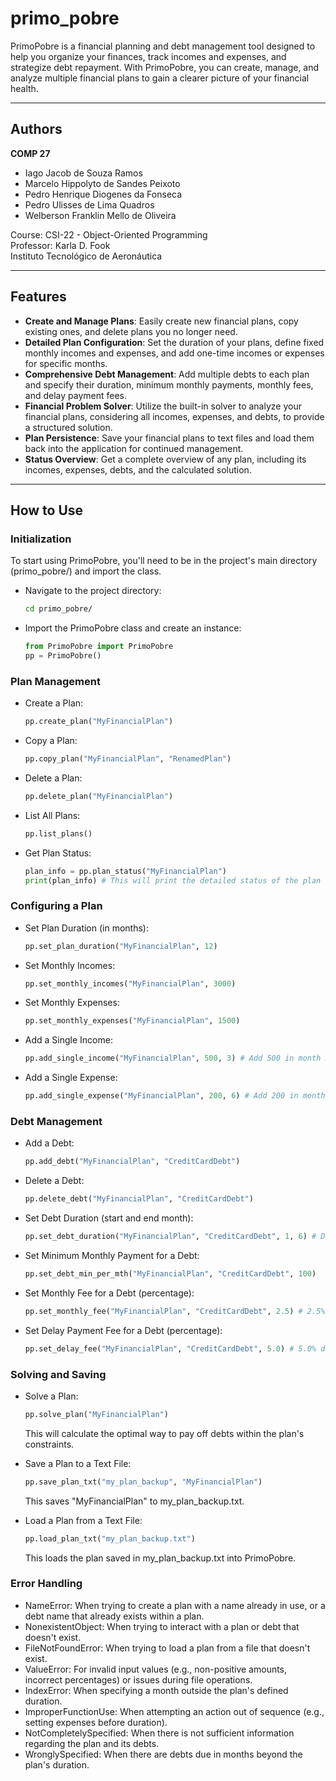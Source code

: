 # primo_pobre

PrimoPobre is a financial planning and debt management tool designed to help you organize your finances, track incomes and expenses, and strategize debt repayment. With PrimoPobre, you can create, manage, and analyze multiple financial plans to gain a clearer picture of your financial health.

---

## Authors

**COMP 27**

- Iago Jacob de Souza Ramos
- Marcelo Hippolyto de Sandes Peixoto
- Pedro Henrique Diogenes da Fonseca
- Pedro Ulisses de Lima Quadros
- Welberson Franklin Mello de Oliveira

Course: CSI-22 - Object-Oriented Programming  
Professor: Karla D. Fook  
Instituto Tecnológico de Aeronáutica

---

## Features

* **Create and Manage Plans**: Easily create new financial plans, copy existing ones, and delete plans you no longer need.
* **Detailed Plan Configuration**: Set the duration of your plans, define fixed monthly incomes and expenses, and add one-time incomes or expenses for specific months.
* **Comprehensive Debt Management**: Add multiple debts to each plan and specify their duration, minimum monthly payments, monthly fees, and delay payment fees.
* **Financial Problem Solver**: Utilize the built-in solver to analyze your financial plans, considering all incomes, expenses, and debts, to provide a structured solution.
* **Plan Persistence**: Save your financial plans to text files and load them back into the application for continued management.
* **Status Overview**: Get a complete overview of any plan, including its incomes, expenses, debts, and the calculated solution.

---

## How to Use

### Initialization

To start using PrimoPobre, you'll need to be in the project's main directory (primo_pobre/) and import the class.

* Navigate to the project directory:
  ```bash
  cd primo_pobre/
  ```
    
* Import the PrimoPobre class and create an instance:
    ```python
    from PrimoPobre import PrimoPobre    
    pp = PrimoPobre()
    ```

### Plan Management
 * Create a Plan:
    ```python
    pp.create_plan("MyFinancialPlan")
    ```

 * Copy a Plan:
    ```python
   pp.copy_plan("MyFinancialPlan", "RenamedPlan")
   ```

 * Delete a Plan:
    ```python
   pp.delete_plan("MyFinancialPlan")
   ```

 * List All Plans:
    ```python
   pp.list_plans()
   ```

 * Get Plan Status:
    ```python
   plan_info = pp.plan_status("MyFinancialPlan")
    print(plan_info) # This will print the detailed status of the plan
    ```

### Configuring a Plan
 * Set Plan Duration (in months):
    ```python
   pp.set_plan_duration("MyFinancialPlan", 12)
   ```

 * Set Monthly Incomes:
    ```python
   pp.set_monthly_incomes("MyFinancialPlan", 3000)
   ```

 * Set Monthly Expenses:
    ```python
   pp.set_monthly_expenses("MyFinancialPlan", 1500)
   ```

 * Add a Single Income:
    ```python
   pp.add_single_income("MyFinancialPlan", 500, 3) # Add 500 in month 3
   ```

 * Add a Single Expense:
    ```python
   pp.add_single_expense("MyFinancialPlan", 200, 6) # Add 200 in month 6
   ```

### Debt Management
 * Add a Debt:
    ```python
    pp.add_debt("MyFinancialPlan", "CreditCardDebt")
    ```

 * Delete a Debt:
    ```python
    pp.delete_debt("MyFinancialPlan", "CreditCardDebt")
    ```

 * Set Debt Duration (start and end month):
    ```python
    pp.set_debt_duration("MyFinancialPlan", "CreditCardDebt", 1, 6) # Debt from month 1 to 6
    ```

 * Set Minimum Monthly Payment for a Debt:
    ```python
    pp.set_debt_min_per_mth("MyFinancialPlan", "CreditCardDebt", 100)
    ```

 * Set Monthly Fee for a Debt (percentage):
    ```python
    pp.set_monthly_fee("MyFinancialPlan", "CreditCardDebt", 2.5) # 2.5% monthly fee
    ```

 * Set Delay Payment Fee for a Debt (percentage):
    ```python
    pp.set_delay_fee("MyFinancialPlan", "CreditCardDebt", 5.0) # 5.0% delay fee
    ```

### Solving and Saving
 * Solve a Plan:
    ```python
    pp.solve_plan("MyFinancialPlan")
    ```

   This will calculate the optimal way to pay off debts within the plan's constraints.

 * Save a Plan to a Text File:
    ```python
    pp.save_plan_txt("my_plan_backup", "MyFinancialPlan")
    ```

   This saves "MyFinancialPlan" to my_plan_backup.txt.

 * Load a Plan from a Text File:
    ```python
    pp.load_plan_txt("my_plan_backup.txt")
    ```
    
   This loads the plan saved in my_plan_backup.txt into PrimoPobre.

### Error Handling

  * NameError: When trying to create a plan with a name already in use, or a debt name that already exists within a plan.
  * NonexistentObject: When trying to interact with a plan or debt that doesn't exist.    
  * FileNotFoundError: When trying to load a plan from a file that doesn't exist.
  * ValueError: For invalid input values (e.g., non-positive amounts, incorrect percentages) or issues during file operations.
  * IndexError: When specifying a month outside the plan's defined duration.
  * ImproperFunctionUse: When attempting an action out of sequence (e.g., setting expenses before duration).
  * NotCompletelySpecified: When there is not sufficient information regarding the plan and its debts.
  * WronglySpecified: When there are debts due in months beyond the plan's duration.

